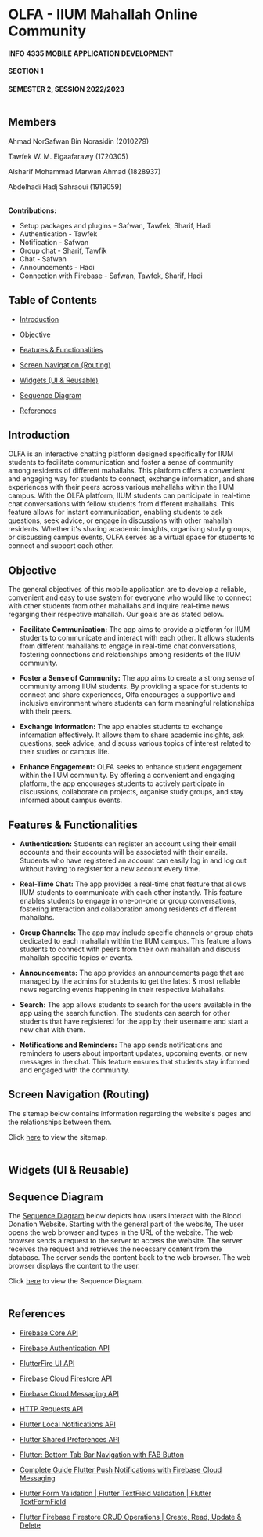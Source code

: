 # OLFA - IIUM Mahallah Online Community
  
#### INFO 4335 MOBILE APPLICATION DEVELOPMENT
#### SECTION 1
#### SEMESTER 2, SESSION 2022/2023<br></br>


## Members
Ahmad NorSafwan Bin Norasidin (2010279)

Tawfek W. M. Elgaafarawy (1720305)

Alsharif Mohammad Marwan Ahmad (1828937)

Abdelhadi Hadj Sahraoui (1919059)<br></br>

**Contributions:**

- Setup packages and plugins - Safwan, Tawfek, Sharif, Hadi
- Authentication - Tawfek
- Notification - Safwan
- Group chat - Sharif, Tawfik
- Chat - Safwan
- Announcements - Hadi
- Connection with Firebase - Safwan, Tawfek, Sharif, Hadi

 
## Table of Contents
- [Introduction](#introduction)

- [Objective](#objective)

- [Features & Functionalities](#features--functionalities)
  
- [Screen Navigation (Routing)](#screen-navigation-routing)

- [Widgets (UI & Reusable)](#widgets-ui--reusable)

- [Sequence Diagram](#sequence-diagram)

- [References](#references)


  
## Introduction

OLFA is an interactive chatting platform designed specifically for IIUM students to facilitate communication and foster a sense of community among residents of different mahallahs. This platform offers a convenient and engaging way for students to connect, exchange information, and share experiences with their peers across various mahallahs within the IIUM campus.
With the OLFA platform, IIUM students can participate in real-time chat conversations with fellow students from different mahallahs. This feature allows for instant communication, enabling students to ask questions, seek advice, or engage in discussions with other mahallah residents. Whether it's sharing academic insights, organising study groups, or discussing campus events, OLFA serves as a virtual space for students to connect and support each other.

	

## Objective

The general objectives of this mobile application are to develop a reliable, convenient and easy to use system for everyone who would like to connect with other students from other mahallahs and inquire real-time news regarging their respective mahallah. Our goals are as stated below.

- **Facilitate Communication:** The app aims to provide a platform for IIUM students to communicate and interact with each other. It allows students from different mahallahs to engage in real-time chat conversations, fostering connections and relationships among residents of the IIUM community.

- **Foster a Sense of Community:** The app aims to create a strong sense of community among IIUM students. By providing a space for students to connect and share experiences, Olfa encourages a supportive and inclusive environment where students can form meaningful relationships with their peers.

- **Exchange Information:** The app enables students to exchange information effectively. It allows them to share academic insights, ask questions, seek advice, and discuss various topics of interest related to their studies or campus life.

- **Enhance Engagement:** OLFA seeks to enhance student engagement within the IIUM community. By offering a convenient and engaging platform, the app encourages students to actively participate in discussions, collaborate on projects, organise study groups, and stay informed about campus events.


	
## Features & Functionalities

- **Authentication:** Students can register an account using their email accounts and their accounts will be associated with their emails. Students who have registered an account can easily log in and log out without having to register for a new account every time.

- **Real-Time Chat:** The app provides a real-time chat feature that allows IIUM students to communicate with each other instantly. This feature enables students to engage in one-on-one or group conversations, fostering interaction and collaboration among residents of different mahallahs.

- **Group Channels:** The app may include specific channels or group chats dedicated to each mahallah within the IIUM campus. This feature allows students to connect with peers from their own mahallah and discuss mahallah-specific topics or events.

- **Announcements:** The app provides an announcements page that are managed by the admins for students to get the latest & most reliable news regarding events happening in their respective Mahallahs.

- **Search:** The app allows students to search for the users available in the app using the search function. The students can search for other students that have registered for the app by their username and start a new chat with them.

- **Notifications and Reminders:** The app sends notifications and reminders to users about important updates, upcoming events, or new messages in the chat. This feature ensures that students stay informed and engaged with the community.



## Screen Navigation (Routing)

The sitemap below contains information regarding the website's pages and the relationships between them.

Click [here](https://github.com/dumpacson/OLFA/issues/1#issue-1799785490) to view the sitemap.<br/><br/>



## Widgets (UI & Reusable)




## Sequence Diagram

The [Sequence Diagram](https://github.com/dumpacson/Blood-Bank-Management-System/issues/4#issue-1512850541) below depicts how users interact with the Blood Donation Website. Starting with the general part of the website, The user opens the web browser and types in the URL of the website. The web browser sends a request to the server to access the website. The server receives the request and retrieves the necessary content from the database. The server sends the content back to the web browser. The web browser displays the content to the user.


Click [here](https://github.com/dumpacson/Blood-Bank-Management-System/issues/4#issue-1512850541) to view the Sequence Diagram.<br/><br/>


## References

- [Firebase Core API](https://pub.dev/packages/firebase_core)

- [Firebase Authentication API](https://pub.dev/packages/firebase_auth)

- [FlutterFire UI API](https://pub.dev/packages/flutterfire_ui)

- [Firebase Cloud Firestore API](https://pub.dev/packages/cloud_firestore)

- [Firebase Cloud Messaging API](https://pub.dev/packages/firebase_messaging)

- [HTTP Requests API](https://pub.dev/packages/http)

- [Flutter Local Notifications API](https://pub.dev/packages/flutter_local_notifications)

- [Flutter Shared Preferences API](https://pub.dev/packages/shared_preferences)

- [Flutter: Bottom Tab Bar Navigation with FAB Button](https://www.youtube.com/watch?v=1y-gfskpMIM)

- [Complete Guide Flutter Push Notifications with Firebase Cloud Messaging](https://www.youtube.com/watch?v=AUU6gbDni4Q)

- [Flutter Form Validation | Flutter TextField Validation | Flutter TextFormField](https://www.youtube.com/watch?v=GFKqoIAPd0Q)

- [Flutter Firebase Firestore CRUD Operations | Create, Read, Update & Delete](https://www.youtube.com/watch?v=n1PM9XcYD5s)

<br></br>
